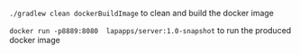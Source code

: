 
`./gradlew clean dockerBuildImage` to clean and build the docker image

`docker run -p8889:8080  lapapps/server:1.0-snapshot` to run the produced docker image